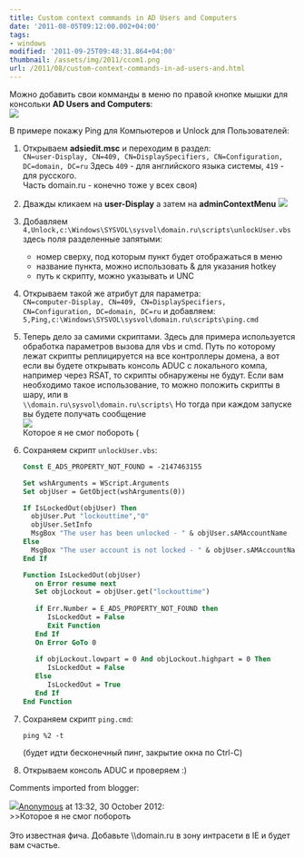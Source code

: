 ```yaml
---
title: Custom context commands in AD Users and Computers
date: '2011-08-05T09:12:00.002+04:00'
tags:
- windows
modified: '2011-09-25T09:48:31.864+04:00'
thumbnail: /assets/img/2011/ccom1.png
url: /2011/08/custom-context-commands-in-ad-users-and.html
---
```

Можно добавить свои комманды в меню по правой кнопке мышки для консольки **AD Users and Computers**:  
![](/assets/img/2011/ccom1.png)

В примере покажу Ping для Компьютеров и Unlock для Пользователей:
1. Открываем **adsiedit.msc** и переходим в раздел:  
`CN=user-Display, CN=409, CN=DisplaySpecifiers, CN=Configuration, DC=domain, DC=ru`
Здесь `409` - для английского языка системы, `419` - для русского.   
Часть domain.ru - конечно тоже у всех своя)
1. Дважды кликаем на **user-Display** а затем на **adminContextMenu**
   ![](/assets/img/2011/ccom2.png)
1. Добавляем
`4,Unlock,c:\Windows\SYSVOL\sysvol\domain.ru\scripts\unlockUser.vbs`
здесь поля разделенные запятыми:  
    - номер сверху, под которым пункт будет отображаться в меню  
    - название пункта, можно использовать & для указания hotkey  
    - путь к скрипту, можно указывать и UNC  

1. Открываем такой же атрибут для параметра:  
`CN=computer-Display, CN=409, CN=DisplaySpecifiers, CN=Configuration, DC=domain, DC=ru`
и добавляем:  
`5,Ping,c:\Windows\SYSVOL\sysvol\domain.ru\scripts\ping.cmd`
1. Теперь дело за самими скриптами. Здесь для примера используется обработка параметров вызова для vbs и cmd. Путь по которому лежат скрипты реплицируется на все контроллеры домена, а вот если вы будете открывать консоль ADUC с локального компа, например через RSAT, то скрипты обнаружены не будут. Если вам необходимо такое использование, то можно положить скрипты в шару, или в  
`\\domain.ru\sysvol\domain.ru\scripts\`
Но  тогда при каждом запуске вы будете получать сообщение  
![](/assets/img/2011/ccom3.png)  
Которое я не смог побороть (
1. Сохраняем скрипт `unlockUser.vbs`:
   ```vb
   Const E_ADS_PROPERTY_NOT_FOUND = -2147463155
   
   Set wshArguments = WScript.Arguments
   Set objUser = GetObject(wshArguments(0))
   
   If IsLockedOut(objUser) Then
     objUser.Put "lockouttime","0"
     objUser.SetInfo
     MsgBox "The user has been unlocked - " & objUser.sAMAccountName
   Else
     MsgBox "The user account is not locked - " & objUser.sAMAccountName
   End If
   
   Function IsLockedOut(objUser)
      on Error resume next
      Set objLockout = objUser.get("lockouttime")
      
      if Err.Number = E_ADS_PROPERTY_NOT_FOUND then
         IsLockedOut = False
         Exit Function
      End If
      On Error GoTo 0
      
      if objLockout.lowpart = 0 And objLockout.highpart = 0 Then
         IsLockedOut = False
      Else
         IsLockedOut = True
      End If
   End Function
   ```
1. Сохраняем скрипт `ping.cmd`:  
   ```
   ping %2 -t
   ```
   (будет идти бесконечный пинг, закрытие окна по Ctrl-C)
1. Открываем консоль ADUC и проверяем :)  

Comments imported from blogger:
<div class="comment"><img src="//resources.blogblog.com/img/blank.gif"/><a href="#">Anonymous</a> at <time datetime="2012-10-30T13:32:58.580+04:00">13:32, 30 October 2012</time>:<br/>
&gt;&gt;Которое я не смог побороть<br /><br />Это известная фича. Добавьте \\domain.ru в зону интрасети в IE и будет вам счастье.</div>
